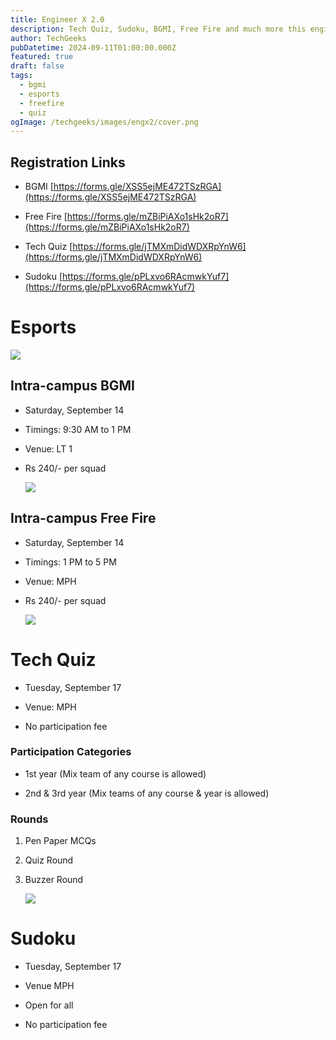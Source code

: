 ```yaml
---
title: Engineer X 2.0
description: Tech Quiz, Sudoku, BGMI, Free Fire and much more this engineers' day 2024
author: TechGeeks
pubDatetime: 2024-09-11T01:00:00.000Z
featured: true
draft: false
tags:
  - bgmi
  - esports
  - freefire
  - quiz
ogImage: /techgeeks/images/engx2/cover.png
---
```

## Registration Links

*   BGMI [https://forms.gle/XSS5ejME472TSzRGA](https://forms.gle/XSS5ejME472TSzRGA)
    
*   Free Fire [https://forms.gle/mZBiPiAXo1sHk2oR7](https://forms.gle/mZBiPiAXo1sHk2oR7)
    
*   Tech Quiz [https://forms.gle/jTMXmDidWDXRpYnW6](https://forms.gle/jTMXmDidWDXRpYnW6)
    
*   Sudoku [https://forms.gle/pPLxvo6RAcmwkYuf7](https://forms.gle/pPLxvo6RAcmwkYuf7)
    

# Esports

![](/techgeeks/images/engx2/bgmi_engx2)

## Intra-campus BGMI

*   Saturday, September 14
    
*   Timings: 9:30 AM to 1 PM
    
*   Venue: LT 1
    
*   Rs 240/- per squad
    
    ![](/techgeeks/images/engx2/ff_engx2.png)
    

## Intra-campus Free Fire

*   Saturday, September 14
    
*   Timings: 1 PM to 5 PM
    
*   Venue: MPH
    
*   Rs 240/- per squad
    
    ![](/techgeeks/images/engx2/tq_engx2)
    

# Tech Quiz

*   Tuesday, September 17
    
*   Venue: MPH
    
*   No participation fee
    

### Participation Categories

*   1st year (Mix team of any course is allowed)
    
*   2nd & 3rd year (Mix teams of any course & year is allowed)
    

### Rounds

1.  Pen Paper MCQs
    
2.  Quiz Round
    
3.  Buzzer Round
    
    ![](/techgeeks/images/engx2/sud_engx2)
    

# Sudoku

*   Tuesday, September 17
    
*   Venue MPH
    
*   Open for all
    
*   No participation fee
